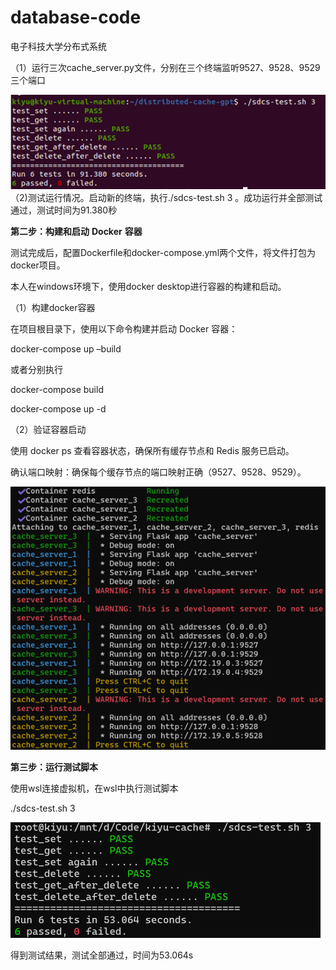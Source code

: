 # database-code
电子科技大学分布式系统

（1）运行三次cache_server.py文件，分别在三个终端监听9527、9528、9529三个端口

![image-20241204163835891](images/README/image-20241204163835891.png)
 （2)测试运行情况。启动新的终端，执行./sdcs-test.sh 3 。成功运行并全部测试通过，测试时间为91.380秒

**第二步：构建和启动** **Docker** **容器**

测试完成后，配置Dockerfile和docker-compose.yml两个文件，将文件打包为docker项目。

本人在windows环境下，使用docker desktop进行容器的构建和启动。

（1）构建docker容器

在项目根目录下，使用以下命令构建并启动 Docker 容器：

docker-compose up –build

或者分别执行

docker-compose build 

docker-compose up -d

（2）验证容器启动

使用 docker ps 查看容器状态，确保所有缓存节点和 Redis 服务已启动。

确认端口映射：确保每个缓存节点的端口映射正确（9527、9528、9529）。

 ![image-20241204163930318](images/README/image-20241204163930318.png)

**第三步：运行测试脚本**

使用wsl连接虚拟机，在wsl中执行测试脚本

./sdcs-test.sh 3

 ![image-20241204163957522](images/README/image-20241204163957522.png)


得到测试结果，测试全部通过，时间为53.064s
